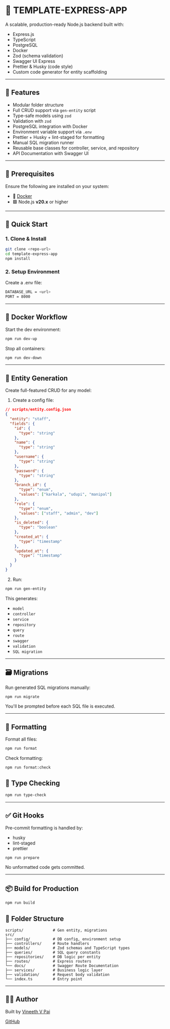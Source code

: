 # 🚀 TEMPLATE-EXPRESS-APP

A scalable, production-ready Node.js backend built with:

- Express.js
- TypeScript
- PostgreSQL
- Docker
- Zod (schema validation)
- Swagger UI Express
- Prettier & Husky (code style)
- Custom code generator for entity scaffolding

---

## 🧱 Features

- Modular folder structure
- Full CRUD support via `gen-entity` script
- Type-safe models using `zod`
- Validation with `zod`
- PostgreSQL integration with Docker
- Environment variable support via `.env`
- Prettier + Husky + lint-staged for formatting
- Manual SQL migration runner
- Reusable base classes for controller, service, and repository
- API Documentation with Swagger UI

---

## 🔧 Prerequisites

Ensure the following are installed on your system:

- 🐳 [Docker](https://www.docker.com/products/docker-desktop/)
- 🟪 Node.js **v20.x** or higher

---

## 🚀 Quick Start

### 1. Clone & Install

```bash
git clone <repo-url>
cd template-express-app
npm install
```

### 2. Setup Environment

Create a .env file:

```bash
DATABASE_URL = <url>
PORT = 8000
```

---

## 🐳 Docker Workflow

Start the dev environment:

```bash
npm run dev-up
```

Stop all containers:

```bash
npm run dev-down
```

---

## 🧬 Entity Generation

Create full-featured CRUD for any model:

1. Create a config file:

```json
// scripts/entity.config.json
{
  "entity": "staff",
  "fields": {
    "id": {
      "type": "string"
    },
    "name": {
      "type": "string"
    },
    "username": {
      "type": "string"
    },
    "password": {
      "type": "string"
    },
    "branch_id": {
      "type": "enum",
      "values": ["karkala", "udupi", "manipal"]
    },
    "role": {
      "type": "enum",
      "values": ["staff", "admin", "dev"]
    },
    "is_deleted": {
      "type": "boolean"
    },
    "created_at": {
      "type": "timestamp"
    },
    "updated_at": {
      "type": "timestamp"
    }
  }
}
```

2. Run:

```bash
npm run gen-entity
```

This generates:

- `model`
- `controller`
- `service`
- `repository`
- `query`
- `route`
- `swagger`
- `validation`
- `SQL migration`

---

## 🗃️ Migrations

Run generated SQL migrations manually:

```bash
npm run migrate
```

You'll be prompted before each SQL file is executed.

---

## 🧼 Formatting

Format all files:

```bash
npm run format
```

Check formatting:

```bash
npm run format:check
```

## 🧪 Type Checking

```bash
npm run type-check
```

---

## ✅ Git Hooks

Pre-commit formatting is handled by:

- husky
- lint-staged
- prettier

```bash
npm run prepare
```

No unformatted code gets committed.

---

## 📦 Build for Production

```bash
npm run build
```

## 📁 Folder Structure

```plaintext
scripts/             # Gen entity, migrations
src/
├── config/          # DB config, environment setup
├── controllers/     # Route handlers
├── models/          # Zod schemas and TypeScript types
├── queries/         # SQL query constants
├── repositories/    # DB logic per entity
├── routes/          # Express routers
└── docs/            # Swagger Route Documentation
├── services/        # Business logic layer
├── validation/      # Request body validation
└── index.ts         # Entry point
```

---

## 🧑‍💻 Author

Built by [Vineeth V Pai](https://www.linkedin.com/in/vineeth-v-pai/)

[GitHub](https://github.com/vinipai45)
